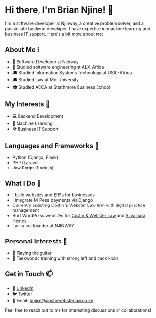 # Hi there, I'm Brian Njine! 👋

I'm a software developer at Njinway, a creative problem solver, and a passionate backend developer. I have expertise in machine learning and business IT support. Here's a bit more about me:

## About Me ℹ️

- 💼 Software Developer at Njinway
- 🌱 Studied software engineering at ALX-Africa
- 🎓 Studied Information Systems Technology at USIU-Africa
- 🎓 Studied Law at Moi University
- 🎓 Studied ACCA at Strathmore Business School 

## My Interests 🌟

- 💻 Backend Development
- 🤖 Machine Learning
- 🛠 Business IT Support

## Languages and Frameworks 🚀

- Python (Django, Flask)
- PHP (Laravel)
- JavaScript (Node.js)

## What I Do 💼

- I build websites and ERPs for businesses
- I integrate M-Pesa payments via Django
- Currently assisting Costin & Webster Law firm with digital practice management
- Built WordPress websites for [Costin & Webster Law](https://costinwebsterlaw.co.ke/) and [Silvamara Homes](https://silvamarahomes.com/)
- I am a co-founder at NJINWAY

## Personal Interests 🎸

- 🎸 Playing the guitar
- 🥋 Taekwondo training with strong left and back kicks

## Get in Touch 📫

- 🔗 [LinkedIn](https://www.linkedin.com/in/brian-njine-aa730684/)
- 🐦 [Twitter](https://twitter.com/BrainNjyn?s=20)
- 📧 Email: bnjine@costinwebsterlaw.co.ke

Feel free to reach out to me for interesting discussions or collaborations!


